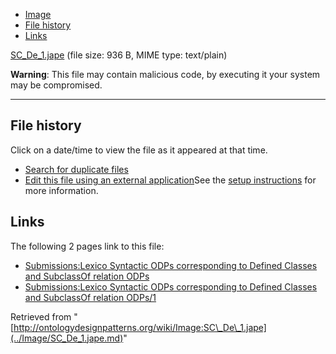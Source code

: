 * [Image](../Image/SC_De_1.jape.md#file)
* [File history](../Image/SC_De_1.jape.md#filehistory)
* [Links](../Image/SC_De_1.jape.md#filelinks)


[SC\_De\_1.jape](../images/8/8c/SC_De_1.jape "SC De 1.jape")‎
 (file size: 936 B, MIME type: text/plain)




__Warning__: This file may contain malicious code, by executing it your system may be compromised.

---



## File history

Click on a date/time to view the file as it appeared at that time.



  
* [Search for duplicate files](http://ontologydesignpatterns.org/wiki/Special:FileDuplicateSearch/SC_De_1.jape "Special:FileDuplicateSearch/SC De 1.jape")
* [Edit this file using an external application](http://ontologydesignpatterns.org/wiki/index.php?title=Image:SC_De_1.jape&action=edit&externaledit=true&mode=file "Image:SC De 1.jape")See the [setup instructions](http://www.mediawiki.org/wiki/Manual:External_editors "http://www.mediawiki.org/wiki/Manual:External_editors") for more information.

## Links



The following 2 pages link to this file:


* [Submissions:Lexico Syntactic ODPs corresponding to Defined Classes and SubclassOf relation ODPs](../Submissions/Lexico_Syntactic_ODPs_corresponding_to_Defined_Classes_and_SubclassOf_relation_ODPs.md "Submissions:Lexico Syntactic ODPs corresponding to Defined Classes and SubclassOf relation ODPs")
* [Submissions:Lexico Syntactic ODPs corresponding to Defined Classes and SubclassOf relation ODPs/1](../Submissions/Lexico_Syntactic_ODPs_corresponding_to_Defined_Classes_and_SubclassOf_relation_ODPs/1.md "Submissions:Lexico Syntactic ODPs corresponding to Defined Classes and SubclassOf relation ODPs/1")


Retrieved from "[http://ontologydesignpatterns.org/wiki/Image:SC\_De\_1.jape](../Image/SC_De_1.jape.md)"
